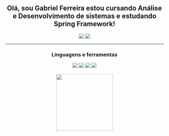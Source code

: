 <h2 align="center">Olá, sou Gabriel Ferreira estou cursando Análise e Desenvolvimento de sistemas e estudando Spring Framework!</h2>

<div align="center">
<a href="https://www.linkedin.com/in/gabrielferreiraas/"><img src="https://img.shields.io/badge/LinkedIn-0077B5?style=for-the-badge&logo=linkedin&logoColor=white"></a>
<a href="mailto:gabrielferreira1d2015@gmail.com"><img src="https://img.shields.io/badge/Gmail-D14836?style=for-the-badge&logo=gmail&logoColor=white"></a>
</div>

---
<div align="center">
  <h3>Linguagens e ferramentas</h3>
  <div>
    <img src="https://img.shields.io/badge/Java-ED8B00?style=for-the-badge&logo=java&logoColor=white">
    <img src="https://img.shields.io/badge/Spring-6DB33F?style=for-the-badge&logo=spring&logoColor=white">
    <img src="https://img.shields.io/badge/HTML5-E34F26?style=for-the-badge&logo=html5&logoColor=white">
    <img src="https://img.shields.io/badge/CSS3-1572B6?style=for-the-badge&logo=css3&logoColor=white">
  </div>
</div>
<br/>
<div align="center">
  <a href="https://github.com/GFerreira03">
  <img height="180em" src="https://github-readme-stats.vercel.app/api/top-langs/?username=GFerreira03&layout=compact&langs_count=7&theme=material-palenight"/>
</div>

